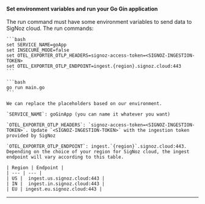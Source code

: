 **Set environment variables and run your Go Gin application**<br></br>
   The run command must have some environment variables to send data to SigNoz cloud. The run commands:
    
    ```bash
    set SERVICE_NAME=goApp
    set INSECURE_MODE=false
    set OTEL_EXPORTER_OTLP_HEADERS=signoz-access-token=<SIGNOZ-INGESTION-TOKEN>
    set OTEL_EXPORTER_OTLP_ENDPOINT=ingest.{region}.signoz.cloud:443
    ```

    ```bash
    go run main.go
    ```

    We can replace the placeholders based on our environment. 
    
    `SERVICE_NAME`: goGinApp (you can name it whatever you want)

    `OTEL_EXPORTER_OTLP_HEADERS`: `signoz-access-token=<SIGNOZ-INGESTION-TOKEN>`. Update `<SIGNOZ-INGESTION-TOKEN>` with the ingestion token provided by SigNoz
    
    `OTEL_EXPORTER_OTLP_ENDPOINT`: ingest.`{region}`.signoz.cloud:443. Depending on the choice of your region for SigNoz cloud, the ingest endpoint will vary according to this table.

    | Region | Endpoint |
    | --- | --- |
    | US |	ingest.us.signoz.cloud:443 |
    | IN |	ingest.in.signoz.cloud:443 |
    | EU | ingest.eu.signoz.cloud:443 |
---
